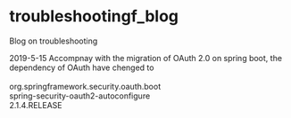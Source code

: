 # troubleshootingf_blog
Blog on troubleshooting

2019-5-15
Accompnay with the migration of OAuth 2.0 on spring boot, the dependency of OAuth have chenged to  
        <dependency>  
            <groupId>org.springframework.security.oauth.boot</groupId>  
            <artifactId>spring-security-oauth2-autoconfigure</artifactId>  
            <version>2.1.4.RELEASE</version>
        </dependency>  
